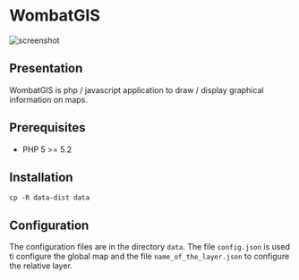 # WombatGIS

![screenshot](https://redmine.champs-libres.coop/projects/wombatgis/repository/revisions/master/entry/img/logo_black.png)

## Presentation

WombatGIS is php / javascript application to draw / display graphical information on maps.

## Prerequisites

* PHP 5 >= 5.2

## Installation

`cp -R data-dist data`

## Configuration

The configuration files are in the directory `data`.
The file `config.json` is used ti configure the global map and the file `name_of_the_layer.json` to configure
the relative layer.